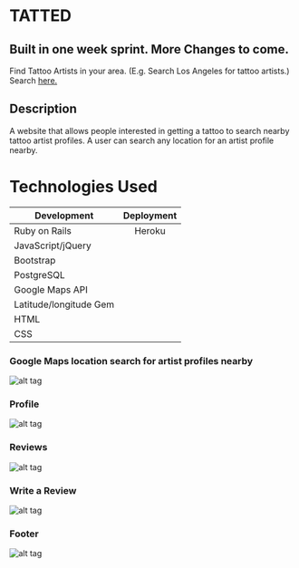 # TATTED
## Built in one week sprint. More Changes to come.
Find Tattoo Artists in your area. (E.g. Search Los Angeles for tattoo artists.)
Search [here.](https://dry-sierra-70053.herokuapp.com/ "Title")
## Description
A website that allows people interested in getting a tattoo to search nearby tattoo artist profiles. A user can search any location for an artist profile nearby.

# Technologies Used

| Development   | Deployment    |
| ------------- |:-------------:|
| Ruby on Rails | Heroku        |
| JavaScript/jQuery |           |
| Bootstrap     |               |
| PostgreSQL    |
| Google Maps API |
| Latitude/longitude Gem
| HTML          |               |
| CSS           |               |


### Google Maps location search for artist profiles nearby
![alt tag](http://i1181.photobucket.com/albums/x425/Chav3zzz/tat1_zpsslawdyzj.png "Google Maps location search")
### Profile
![alt tag](http://i1181.photobucket.com/albums/x425/Chav3zzz/tat2_zpstyd9rhr3.png "Profile")
### Reviews
![alt tag](http://i1181.photobucket.com/albums/x425/Chav3zzz/tat3_zpsqqzqru6j.png "Reviews")
### Write a Review
![alt tag](http://i1181.photobucket.com/albums/x425/Chav3zzz/tat4_zpslhk5sd8s.png "Write a Review")
### Footer
![alt tag](http://i1181.photobucket.com/albums/x425/Chav3zzz/tat5_zpspsutoumj.png "Footer")

